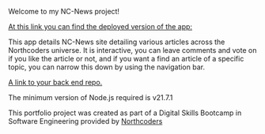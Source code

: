 
Welcome to my NC-News project!

[At this link you can find the deployed version of the app:](https://lucky-naiad-8ab72a.netlify.app/)

This app details NC-News site detailing various articles across the Northcoders universe. It is interactive, you can leave comments and vote on if you like the article or not, and if you want a find an article of a specific topic, you can narrow this down by using the navigation bar.

[A link to your back end repo.](https://github.com/gedbyrned/geds-api-remote)

The minimum version of Node.js required is v21.7.1

This portfolio project was created as part of a Digital Skills Bootcamp in Software Engineering provided by [Northcoders](https://northcoders.com/)
